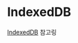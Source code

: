 # IndexedDB

[IndexedDB](https://pks2974.medium.com/indexeddb-%EA%B0%84%EB%8B%A8-%EC%A0%95%EB%A6%AC%ED%95%98%EA%B8%B0-ca9be4add614) 참고링

